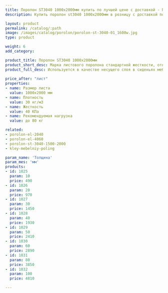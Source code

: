 ```yaml
---
title: Поролон ST3040 1000х2000мм купить по лучшей цене с доставкой - Поролоныч
description: Купить поролон st3040 1000х2000мм в розницу с доставкой по Москве в интернет-магазине Поролоныча.

layout: product
permalink: /catalog/:path
image: /images/catalog/porolon/porolon-st-3040-01_1600w.jpg
type: product

weight: 6
add_category: 

product_title: Поролон ST3040 1000х2000мм
product_short_desc: Марка листового поролона стандартной жесткости, отличается превосходной эластичностью и восстанавливаемостью.
product_full_desc: Используется в качестве несущего слоя в сиденьях мебели и матрасах. Формообразующий элемент для матрасов и всех частей диванов. Поролон ST3040 отличается превосходной эластичностью и восстанавливаемостью.
        
price_after: "лист"
properties:
- name: Размер листа
  value: 1000х2000 мм
- name: Плотность
  value: 30 кг/м3
- name: Жесткость
  value: 40 КПа
- name: Рекомендуемая нагрузка
  value: до 80 кг

related:
- porolon-el-2040
- porolon-el-4060
- porolon-st-3040-1500-2000
- kley-mebelniy-poling

param_name: 'Толщина'
param_mes: 'мм'
products:
- id: 1025
  param: 10
  price: 490
- id: 1026
  param: 20
  price: 970
- id: 1027
  param: 30
  price: 1450
- id: 1028
  param: 40
  price: 1930
- id: 1029
  param: 50
  price: 2410
- id: 1030
  param: 60
  price: 2890
- id: 1031
  param: 80
  price: 3850
- id: 1032
  param: 100
  price: 4810

---
```

